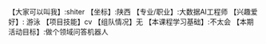 【大家可以叫我】:shiter
【坐标】:陕西
【专业/职业】:大数据AI工程师
【兴趣爱好】:  游泳
【项目技能】cv
【组队情况】无
【本课程学习基础】:不太会
【本期活动目标】:做个领域问答机器人